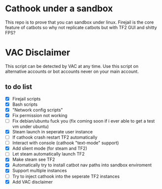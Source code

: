 # Cathook under a sandbox
This repo is to prove that you can sandbox under linux. Firejail is the core feature of catbots so why not replicate catbots but with TF2 GUI and shitty FPS?

# VAC Disclaimer
This script can be detected by VAC at any time. Use this script on alternative accounts or bot accounts never on your main account.

## to do list
- [x] Firejail scripts
- [x] Bash scripts
- [x] "Network config scripts"
- [x] Fix permission not working
- [ ] Fix debian/ubuntu fuck you (fix coming soon if i ever able to get a test vm under ubuntu)
- [x] Steam launch in seperate user instance
- [ ] If cathook crash restart TF2 automatically
- [ ] Interact with console (cathook "text-mode" support)
- [x] Add slient mode (for steam and TF2)
- [ ] Let steam automatically launch TF2
- [x] Make steam see TF2
- [x] Automatically try to install catbot nav paths into sandbox enviroment
- [x] Support multiple instances
- [ ] Try to inject cathook into the seperate TF2 instances
- [x] Add VAC disclaimer
